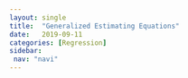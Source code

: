 ```yaml
---
layout: single
title:  "Generalized Estimating Equations"
date:   2019-09-11
categories: [Regression]
sidebar: 
 nav: "navi"
---
```


<object data="/assets/statistics/GEE.pdf" type="application/pdf" width="100%" height="100%">
</object>